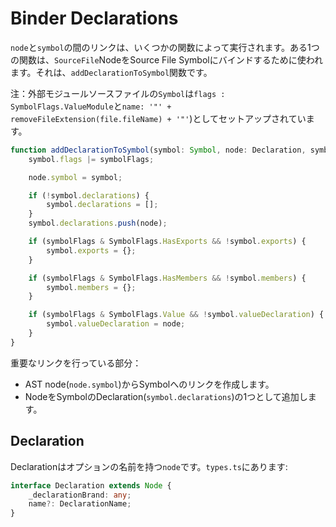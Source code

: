 # Binder Declarations

`node`と`symbol`の間のリンクは、いくつかの関数によって実行されます。ある1つの関数は、`SourceFile`NodeをSource File Symbolにバインドするために使われます。それは、`addDeclarationToSymbol`関数です。

注：外部モジュールソースファイルの`Symbol`は`flags : SymbolFlags.ValueModule`と`name: '"' + removeFileExtension(file.fileName) + '"'`\)としてセットアップされています。

```typescript
function addDeclarationToSymbol(symbol: Symbol, node: Declaration, symbolFlags: SymbolFlags) {
    symbol.flags |= symbolFlags;

    node.symbol = symbol;

    if (!symbol.declarations) {
        symbol.declarations = [];
    }
    symbol.declarations.push(node);

    if (symbolFlags & SymbolFlags.HasExports && !symbol.exports) {
        symbol.exports = {};
    }

    if (symbolFlags & SymbolFlags.HasMembers && !symbol.members) {
        symbol.members = {};
    }

    if (symbolFlags & SymbolFlags.Value && !symbol.valueDeclaration) {
        symbol.valueDeclaration = node;
    }
}
```

重要なリンクを行っている部分：

* AST node\(`node.symbol`\)からSymbolへのリンクを作成します。
* NodeをSymbolのDeclaration\(`symbol.declarations`\)の1つとして追加します。

## Declaration

Declarationはオプションの名前を持つ`node`です。`types.ts`にあります:

```typescript
interface Declaration extends Node {
    _declarationBrand: any;
    name?: DeclarationName;
}
```

